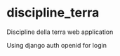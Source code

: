 discipline_terra
================

Discipline della terra web application

Using django auth openid for login
